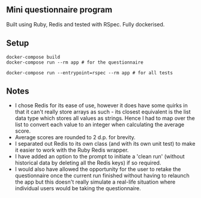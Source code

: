 ## Mini questionnaire program 

Built using Ruby, Redis and tested with RSpec. Fully dockerised. 

## Setup 
```
docker-compose build
docker-compose run --rm app # for the questionnaire

docker-compose run --entrypoint=rspec --rm app # for all tests
```

## Notes 
- I chose Redis for its ease of use, however it does have some quirks in that it can't really store arrays as such - 
its closest equivalent is the list data type which stores all values as strings. Hence I had to map over the list
to convert each value to an integer when calculating the average score. 
- Average scores are rounded to 2 d.p. for brevity. 
- I separated out Redis to its own class (and with its own unit test) to make it easier to work with the Ruby Redis wrapper.
- I have added an option to the prompt to initiate a 'clean run' (without historical data by deleting all the Redis keys) if so required. 
- I would also have allowed the opportunity for the user to retake the questionnaire once the current run finished without having
to relaunch the app but this doesn't really simulate a real-life situation where individual users would be taking the questionnaire.

